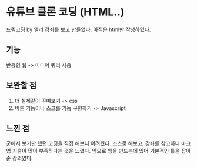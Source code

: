 # 유튜브 클론 코딩 (HTML..)
드림코딩 by 엘리 강좌를 보고 만들었다. 아직은 html만 작성하였다.

## 기능
반응형 웹 -> 미디어 쿼리 사용

## 보완할 점
1. 더 실제같이 꾸며보기 -> css 
2. 버튼 기능이나 스크롤 기능 구현하기 -> Javascript

## 느낀 점
군에서 보기만 했던 코딩을 직접 해보니 어려웠다. 스스로 해보고, 강좌를 참고하니 마크업 기술이 많이 부족하다는 것을 느꼈다. 앞으로 웹을 만드는데 있어 기본적인 틀을 잡아준 강의였다.
